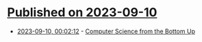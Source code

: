 # [Published on 2023-09-10](index.md)

* [2023-09-10, 00:02:12](https://lobste.rs/s/eyxrua/computer_science_from_bottom_up) - [Computer Science from the Bottom Up](https://www.bottomupcs.com/)
